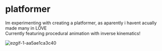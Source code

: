 # platformer
Im experimenting with creating a platformer, as aparently i havent acually made many in LÖVE <br>
Currently featuring procedural animation with inverse kinematics! 


![ezgif-1-aa5ae1ca3c40](https://user-images.githubusercontent.com/61964090/144647670-a9b87826-09f6-466c-924d-5a2cb6d8a3f6.gif)
